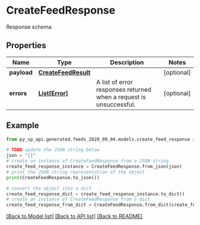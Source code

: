 # CreateFeedResponse

Response schema.

## Properties

Name | Type | Description | Notes
------------ | ------------- | ------------- | -------------
**payload** | [**CreateFeedResult**](CreateFeedResult.md) |  | [optional] 
**errors** | [**List[Error]**](Error.md) | A list of error responses returned when a request is unsuccessful. | [optional] 

## Example

```python
from py_sp_api.generated.feeds_2020_09_04.models.create_feed_response import CreateFeedResponse

# TODO update the JSON string below
json = "{}"
# create an instance of CreateFeedResponse from a JSON string
create_feed_response_instance = CreateFeedResponse.from_json(json)
# print the JSON string representation of the object
print(CreateFeedResponse.to_json())

# convert the object into a dict
create_feed_response_dict = create_feed_response_instance.to_dict()
# create an instance of CreateFeedResponse from a dict
create_feed_response_from_dict = CreateFeedResponse.from_dict(create_feed_response_dict)
```
[[Back to Model list]](../README.md#documentation-for-models) [[Back to API list]](../README.md#documentation-for-api-endpoints) [[Back to README]](../README.md)


